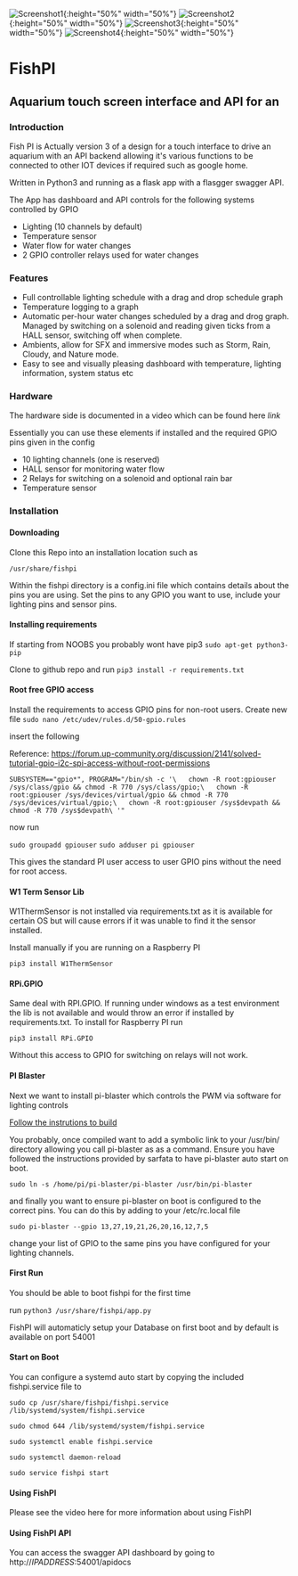 

![Screenshot1](screenshots/1.PNG){:height="50%" width="50%"}
![Screenshot2](screenshots/2.PNG){:height="50%" width="50%"}
![Screenshot3](screenshots/3.PNG){:height="50%" width="50%"}
![Screenshot4](screenshots/4.PNG){:height="50%" width="50%"}

# FishPI 
## Aquarium touch screen interface and API for an

### Introduction
Fish PI is Actually version 3 of a design for a touch interface to drive an aquarium with an API backend allowing it's various functions to be connected to other IOT devices if required such as google home. 

Written in Python3 and running as a flask app with a flasgger swagger API. 

The App has dashboard and API controls for the following systems controlled by GPIO

- Lighting (10 channels by default) 
- Temperature sensor
- Water flow for water changes
- 2 GPIO controller relays used for water changes

### Features

- Full controllable lighting schedule with a drag and drop schedule graph
- Temperature logging to a graph
- Automatic per-hour water changes scheduled by a drag and drog graph. Managed by switching on a solenoid and reading given ticks from a HALL sensor, switching off when complete. 
- Ambients, allow for SFX and immersive modes such as Storm, Rain, Cloudy, and Nature mode. 
- Easy to see and visually pleasing dashboard with temperature, lighting information, system status etc

### Hardware

The hardware side is documented in a video which can be found here *link*

Essentially you can use these elements if installed and the required GPIO pins given in the config
- 10 lighting channels (one is reserved)
- HALL sensor for monitoring water flow
- 2 Relays for switching on a solenoid and optional rain bar
- Temperature sensor 

### Installation

#### Downloading

Clone this Repo into an installation location such as 

`/usr/share/fishpi`

Within the fishpi directory is a config.ini file which contains details about the pins you are using. 
Set the pins to any GPIO you want to use, include your lighting pins and sensor pins. 

#### Installing requirements

If starting from NOOBS you probably wont have pip3
`sudo apt-get python3-pip`

Clone to github repo and run 
`pip3 install -r requirements.txt`

#### Root free GPIO access

Install the requirements to access GPIO pins for non-root users. Create new file
`sudo nano /etc/udev/rules.d/50-gpio.rules`

insert the following

Reference: https://forum.up-community.org/discussion/2141/solved-tutorial-gpio-i2c-spi-access-without-root-permissions

` SUBSYSTEM=="gpio*", PROGRAM="/bin/sh -c '\  
    chown -R root:gpiouser /sys/class/gpio && chmod -R 770 /sys/class/gpio;\  
    chown -R root:gpiouser /sys/devices/virtual/gpio && chmod -R 770 /sys/devices/virtual/gpio;\  
    chown -R root:gpiouser /sys$devpath && chmod -R 770 /sys$devpath\ '"  
 `

now run

`
sudo groupadd gpiouser
`
`
sudo adduser pi gpiouser
`

This gives the standard PI user access to user GPIO pins without the need for root access. 

#### W1 Term Sensor Lib

W1ThermSensor is not installed via requirements.txt as it is available for certain OS but will cause errors if 
it was unable to find it the sensor installed. 

Install manually if you are running on a Raspberry PI 

`pip3 install W1ThermSensor`

#### RPi.GPIO

Same deal with RPI.GPIO. If running under windows as a test environment the lib is not available and would throw an error 
if installed by requirements.txt. To install for Raspberry PI run

`pip3 install RPi.GPIO`

Without this access to GPIO for switching on relays will not work. 

#### PI Blaster

Next we want to install pi-blaster which controls the PWM via software for lighting controls

[Follow the instrutions to build](https://github.com/sarfata/pi-blaster)

You probably, once compiled want to add a symbolic link to your /usr/bin/ directory allowing you call pi-blaster as
as a command. Ensure you have followed the instructions provided by sarfata to have pi-blaster auto start on boot. 

`sudo ln -s /home/pi/pi-blaster/pi-blaster /usr/bin/pi-blaster`

and finally you want to ensure pi-blaster on boot is configured to the correct pins. You can do this by adding to your
/etc/rc.local file

`sudo pi-blaster --gpio 13,27,19,21,26,20,16,12,7,5`

change your list of GPIO to the same pins you have configured for your lighting channels.

#### First Run

You should be able to boot fishpi for the first time

run `python3 /usr/share/fishpi/app.py`

FishPI will automaticly setup your Database on first boot and by default is available on port 54001

#### Start on Boot

You can configure a systemd auto start by copying the included fishpi.service file to

`sudo cp /usr/share/fishpi/fishpi.service /lib/systemd/system/fishpi.service`

`sudo chmod 644 /lib/systemd/system/fishpi.service`

`sudo systemctl enable fishpi.service`

`sudo systemctl daemon-reload`


`sudo service fishpi start` 


#### Using FishPI
Please see the video here for more information about using FishPI


#### Using FishPI API

You can access the swagger API dashboard by going to http://*IPADDRESS*:54001/apidocs





